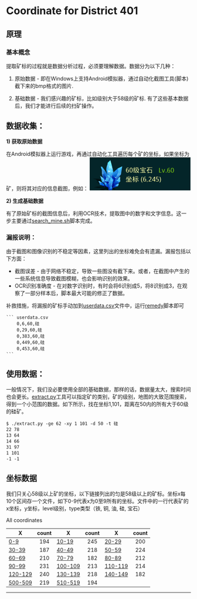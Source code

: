 # Coordinate for District 401

## 原理

### 基本概念

提取矿标的过程就是数据分析过程，必须要理解数据。数据分为以下几种：

1) 原始数据 - 即在Windows上支持Android模拟器，通过自动化截图工具(脚本)截下来的bmp格式的图片.

2) 基础数据 - 我们感兴趣的矿标，比如级别大于58级的矿标. 有了这些基本数据后，我们才能进行后续的扫矿操作。


## 数据收集：

**1) 获取原始数据**

在Android模拟器上运行游戏，再通过自动化工具遍历每个矿的坐标，如果坐标为矿，则将其对应的信息截图，例如：
![6,245](6_245.bmp "原始数据")

**2) 生成基础数据**

有了原始矿标的截图信息后，利用OCR技术，提取图中的数字和文字信息。这一步主要通过[search_mine.sh](search_mine.sh)脚本完成。

### 漏报说明：

  由于截图和图像识别的不稳定等因素，这里列出的坐标难免会有遗漏。漏报包括以下方面：

  * 截图误差 - 由于网络不稳定，导致一些图没有截下来。或者，在截图中产生的一些系统信息导致截图模糊，也会影响识别的效果。
  * OCR识别准确度 - 在对数字识别时，有时会将6识别成5，将8识别成3，在观察了一部分样本后，脚本最大可能的修正了数据。

  补救措施，将漏报的矿标手动加到[userdata.csv](userdata.csv)文件中，运行[remedy](remedy)脚本即可

    ``` userdata.csv
        0,6,60,硅
        0,29,60,硅
        0,383,60,硅
        0,449,60,硅
        0,453,60,硅
    ```

## 使用数据：

一般情况下，我们没必要使用全部的基础数据，那样的话，数据量太大，搜索时间也会更长。[extract.py](extract.py)工具可以指定矿的类别，矿的级别，地图的大致范围搜索，得到一个小范围的数据。如下所示，找在坐标1,101，距离在50内的所有大于60级的硅矿。

    $ ./extract.py -ge 62 -xy 1 101 -d 50 -t 硅
    22 78
    13 64
    14 66
    31 97
    1 101
    -1 -1


## 坐标数据

我们只关心58级以上矿的坐标，以下链接列出的匀是58级以上的矿标。坐标x每10个区间存一个文件，如下0-9代表x为0至9所有的坐标。文件中的一行代表矿的x坐标，y坐标，level级别，type类型（铁, 铜, 油, 硅, 宝石）






All coordinates

|X|count|X|count|X|count
|----|:----:|----|:----:|----|:----:
|[0-9](result/0-9.csv)|194|[10-19](result/10-19.csv)|245|[20-29](result/20-29.csv)|200
|[30-39](result/30-39.csv)|187|[40-49](result/40-49.csv)|218|[50-59](result/50-59.csv)|224
|[60-69](result/60-69.csv)|210|[70-79](result/70-79.csv)|182|[80-89](result/80-89.csv)|212
|[90-99](result/90-99.csv)|231|[100-109](result/100-109.csv)|213|[110-119](result/110-119.csv)|214
|[120-129](result/120-129.csv)|240|[130-139](result/130-139.csv)|218|[140-149](result/140-149.csv)|182
|[500-509](result/500-509.csv)|219|[510-519](result/510-519.csv)|194
---------------


